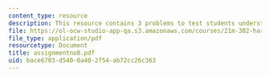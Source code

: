 ```yaml
---
content_type: resource
description: This resource contains 3 problems to test students understanding.
file: https://ol-ocw-studio-app-qa.s3.amazonaws.com/courses/21m-302-harmony-and-counterpoint-ii-spring-2005/bace6703d5400a402f54ab72cc26c363_assignmentno8.pdf
file_type: application/pdf
resourcetype: Document
title: assignmentno8.pdf
uid: bace6703-d540-0a40-2f54-ab72cc26c363
---
```

